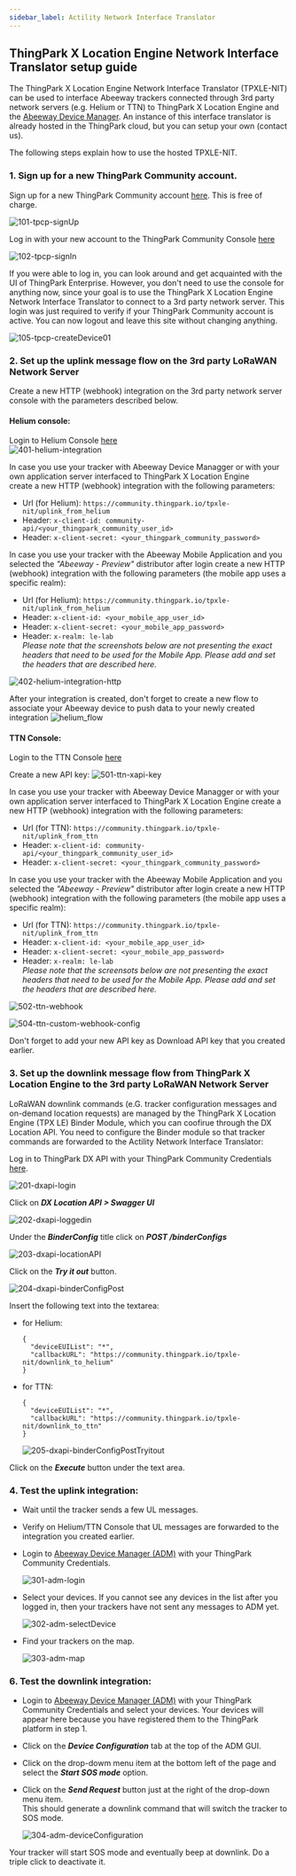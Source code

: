 ```yaml
---
sidebar_label: Actility Network Interface Translator
---
```


## ThingPark X Location Engine Network Interface Translator setup guide

The ThingPark X Location Engine Network Interface Translator (TPXLE-NIT) can be used to interface Abeeway trackers connected through 3rd party network servers (e.g. Helium or TTN) to ThingPark X Location Engine and the [Abeeway Device Manager][3].
An instance of this interface translator is already hosted in the ThingPark cloud, but you can setup your own (contact us).

The following steps explain how to use the hosted TPXLE-NIT.

### 1. Sign up for a new ThingPark Community account.

Sign up for a new ThingPark Community account [here][1]. This is free of charge.

![101-tpcp-signUp](images/101-tpcp-signUp.png)

Log in with your new account to the ThingPark Community Console [here][2]

![102-tpcp-signIn](images/102-tpcp-signIn.png)

If you were able to log in, you can look around and get acquainted with the UI of ThingPark Enterprise. However, you don't need to use the console for anything now, since your goal is to use the ThingPark X Location Engine Network Interface Translator to connect to a 3rd party network server. This login was just required to verify if your ThingPark Community account is active. You can now logout and leave this site without changing anything.

![105-tpcp-createDevice01](images/105-tpcp-createDevice01.png)

<!--

### Create a dummy application (as prerequisite to add devices)

Before adding your devices to the platform you need to create an Application. This application won't be used for anything in the context of this interconnection with a 3rd party application server, but it is a pre-requisite to create a device on the Community portal.

1. Click on **_Applications>Create_** on the side bar menu and select **_https:// Generic Application_**

  ![103-tpcp-createApp01](./images/103-tpcp-createApp01_.png)

2. Fill in the form according to the following screenshot:

  ![104-tpcp-createApp02](./images/104-tpcp-createApp02.png)

3. Save the new application

### Provision your Abeeway Trackers on the ThingPark Community Console.

Since you are planning to use a 3rd party network server, you dont have to provision your devices with the correct AppSKey and AppEUI. We recommend you using "00000000000000000000000000000000" as ApppSKey and 0000000000000000 as JounEUI. The only important data you need to be accurate with is the DevEUI so that our platform can assign your device to your account. This step ensures that your devices are declared on the ThingPark platform, so later on you can refer to them in context of the ThingPark X Location Engine.

1. Click on **_Devices>Create_** on the side bar menu and select **_Abeeway_**

  ![105-tpcp-createDevice01](./images/105-tpcp-createDevice01_.png)

2. Fill in the form according to the following screenshots. (Please replace the DevEUI with your Device's real DevEUI.)

  ![106-tpcp-createDevice01](./images/106-tpcp-createDevice02.png)

  ![107-tpcp-createDevice01](./images/107-tpcp-createDevice03.png)

-->

### 2. Set up the uplink message flow on the 3rd party LoRaWAN Network Server

Create a new HTTP (webhook) integration on the 3rd party network server console with the parameters described below.

#### Helium console:   
Login to Helium Console [here][4]   
![401-helium-integration](./images/401-helium-integration_.png)

In case you use your tracker with Abeeway Device Managger or with your own application server interfaced to ThingPark X Location Engine  
create a new HTTP (webhook) integration with the following parameters:
  - Url (for Helium): `https://community.thingpark.io/tpxle-nit/uplink_from_helium`
  - Header: `x-client-id: community-api/<your_thingpark_community_user_id>`
  - Header: `x-client-secret: <your_thingpark_community_password>`  

In case you use your tracker with the Abeeway Mobile Application and you selected the *"Abeeway - Preview"* distributor after login 
create a new HTTP (webhook) integration with the following parameters (the mobile app uses a specific realm):
  - Url (for Helium): `https://community.thingpark.io/tpxle-nit/uplink_from_helium`
  - Header: `x-client-id: <your_mobile_app_user_id>`
  - Header: `x-client-secret: <your_mobile_app_password>`  
  - Header: `x-realm: le-lab`  
  *Please note that the screenshots below are not presenting the exact headers that need to be used for the Mobile App. Please add and set the headers that are described here.*

![402-helium-integration-http](./images/402-helium-integration-http_.png)

After your integration is created, don't forget to create a new flow to associate your Abeeway device to push data to your newly created integration 
![helium_flow](https://user-images.githubusercontent.com/97470917/148819975-1c38c25e-b9d4-4046-8e74-11aeca14582c.PNG)

#### TTN Console:   
Login to the TTN Console [here][5]

Create a new API key: 
![501-ttn-xapi-key](./images/501-ttn-xapi-key_.png)

In case you use your tracker with Abeeway Device Managger or with your own application server interfaced to ThingPark X Location Engine 
create a new HTTP (webhook) integration with the following parameters:
  - Url (for TTN): `https://community.thingpark.io/tpxle-nit/uplink_from_ttn`
  - Header: `x-client-id: community-api/<your_thingpark_community_user_id>`
  - Header: `x-client-secret: <your_thingpark_community_password>`  

In case you use your tracker with the Abeeway Mobile Application and you selected the *"Abeeway - Preview"* distributor after login 
create a new HTTP (webhook) integration with the following parameters (the mobile app uses a specific realm):
  - Url (for TTN): `https://community.thingpark.io/tpxle-nit/uplink_from_ttn`
  - Header: `x-client-id: <your_mobile_app_user_id>`
  - Header: `x-client-secret: <your_mobile_app_password>`  
  - Header: `x-realm: le-lab`  
  *Please note that the screensots below are not presenting the exact headers that need to be used for the Mobile App. Please add and set the headers that are described here.*
    
![502-ttn-webhook](./images/502-ttn-webhook_.png)

![504-ttn-custom-webhook-config](./images/504-ttn-custom-webhook-config_.png)

Don't forget to add your new API key as Download API key that you created earlier.

### 3. Set up the downlink message flow from ThingPark X Location Engine to the 3rd party LoRaWAN Network Server

LoRaWAN downlink commands (e.G. tracker configuration messages and on-demand location requests) are managed by the ThingPark X Location Engine (TPX LE) Binder Module, which you can coofirue through the DX Location API. You need to configure the Binder module so that tracker commands are forwarded to the Actility Network Interface Translator:

Log in to ThingPark DX API with your ThingPark Community Credentials [here][6].

![201-dxapi-login](./images/201-dxapi-login.png)

Click on **_DX Location API &gt; Swagger UI_**

![202-dxapi-loggedin](./images/202-dxapi-loggedin_.png)

Under the **_BinderConfig_** title click on **_POST /binderConfigs_**

![203-dxapi-locationAPI](./images/203-dxapi-locationAPI_.png)

Click on the **_Try it out_** button.

![204-dxapi-binderConfigPost](./images/204-dxapi-binderConfigPost_.png)

Insert the following text into the textarea:

  - for Helium:
    ```
    {
      "deviceEUIList": "*",
      "callbackURL": "https://community.thingpark.io/tpxle-nit/downlink_to_helium"
    }
    ```
  - for TTN:
    ```
    {
      "deviceEUIList": "*",
      "callbackURL": "https://community.thingpark.io/tpxle-nit/downlink_to_ttn"
    }
    ```
    ![205-dxapi-binderConfigPostTryitout](./images/205-dxapi-binderConfigPostTryitout_.png)

Click on the **_Execute_** button under the text area.

### 4. Test the uplink integration:

- Wait until the tracker sends a few UL messages.
- Verify on Helium/TTN Console that UL messages are forwarded to the integration you created earlier.
- Login to [Abeeway Device Manager (ADM)][3] with your ThingPark Community Credentials.

  ![301-adm-login](./images/301-adm-login.png)

- Select your devices.
  If you cannot see any devices in the list after you logged in, then your trackers have not sent any messages to ADM yet.

  ![302-adm-selectDevice](./images/302-adm-selectDevice_.png)

- Find your trackers on the map.

  ![303-adm-map](./images/303-adm-map_.png)

### 6. Test the downlink integration:

- Login to [Abeeway Device Manager (ADM)][3] with your ThingPark Community Credentials and select your devices. Your devices will appear here because you have registered them to the ThingPark platform in step 1.
- Click on the **_Device Configuration_** tab at the top of the ADM GUI.
- Click on the drop-dowm menu item at the bottom left of the page and select the **_Start SOS mode_** option.
- Click on the **_Send Request_** button just at the right of the drop-down menu item.  
  This should generate a downlink command that will switch the tracker to SOS mode.
  
  ![304-adm-deviceConfiguration](./images/304-adm-deviceConfiguration_.png)

Your tracker will start SOS mode and eventually beep at downlink. Do a triple click to deactivate it.

[1]: https://community.thingpark.org/
[2]: https://community.thingpark.io/
[3]: https://community.thingpark.io/thingpark/abeewayDeviceAnalyzer/index.php?dxprofile=community-api
[4]: https://console.helium.com/welcome
[5]: https://console.cloud.thethings.network/
[6]: https://dx-api.thingpark.io/getstarted/readme.md#/
